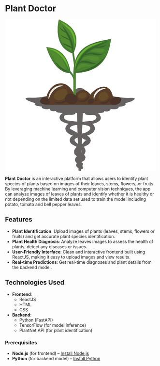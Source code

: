 # Plant Doctor


![Plant Doctor Logo](frontend/public/favicon.ico)

**Plant Doctor** is an interactive platform that allows users to identify plant species of plants based on images of their leaves, stems, flowers, or fruits. By leveraging machine learning and computer vision techniques, the app can analyze images of leaves of plants and identify whether it is healthy or not depending on the limited data set used to train the model including potato, tomato and bell pepper leaves.

## Features

- **Plant Identification**: Upload images of plants (leaves, stems, flowers or fruits) and get accurate plant species identification.
- **Plant Health Diagnosis**: Analyze leaves images to assess the health of plants, detect any diseases or issues.
- **User-Friendly Interface**: Clean and interactive frontend built using ReactJS, making it easy to upload images and view results.
- **Real-time Predictions**: Get real-time diagnoses and plant details from the backend model.

## Technologies Used

- **Frontend**: 
  - ReactJS
  - HTML
  - CSS
- **Backend**:
  - Python (FastAPI)
  - TensorFlow (for model inference)
  - PlantNet API (for plant identification)

### Prerequisites

- **Node.js** (for frontend) – [Install Node.js](https://nodejs.org/)
- **Python** (for backend model) – [Install Python](https://www.python.org/downloads/)

